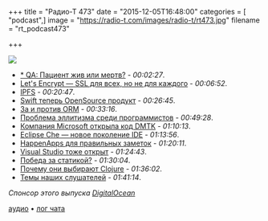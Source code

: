 +++
title = "Радио-Т 473"
date = "2015-12-05T16:48:00"
categories = [ "podcast",]
image = "https://radio-t.com/images/radio-t/rt473.jpg"
filename = "rt_podcast473"

+++

![](https://radio-t.com/images/radio-t/rt473.jpg)

- [* QA: Пациент жив или мертв?](http://radio-qa.com/014-qa-live-or-dead/) - *00:02:27*.
- [Let's Encrypt — SSL для всех, но не для каждого](http://boingboing.net/2015/12/03/lets-encrypt-enters-public-b.html) - *00:06:52*.
- [IPFS](http://ipfs.io/) - *00:20:47*.
- [Swift теперь OpenSource продукт](https://swift.org/blog/welcome/) - *00:26:45*.
- [За и против ORM](http://martinfowler.com/bliki/OrmHate.html) - *00:33:16*.
- [Проблема эллитизма среди программистов](http://social.techcrunch.com/2015/11/27/software-developers-growing-elitism-problem/) - *00:49:28*.
- [Компания Microsoft открыла код DMTK](http://www.opennet.ru/opennews/art.shtml?num=43323) - *01:10:13*.
- [Eclipse Che — новое поколение IDE](https://eclipse.org/che/) - *01:13:56*.
- [HappenApps для правильных заметок](http://happenapps.com/) - *01:20:11*.
- [Visual Studio тоже открыт](http://arstechnica.co.uk/information-technology/2015/11/visual-studio-now-supports-debugging-linux-apps-code-editor-now-open-source/) - *01:24:43*.
- [Победа за статикой?](http://pointersgonewild.com/2015/11/25/have-static-languages-won/) - *01:30:04*.
- [Почему они выбирают Clojure](https://medium.com/@metabase/why-we-picked-clojure-448bf759dc83) - *01:36:02*.
- [Темы наших слушателей](https://radio-t.com/p/2015/12/01/prep-473/) - *01:41:14*.

_Спонсор этого выпуска [DigitalOcean](https://do.co/radiot)_

[аудио](https://cdn.radio-t.com/rt_podcast473.mp3) • [лог чата](http://chat.radio-t.com/logs/radio-t-473.html)
<audio src="https://cdn.radio-t.com/rt_podcast473.mp3" preload="none"></audio>
